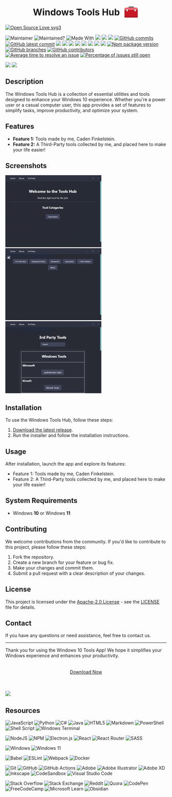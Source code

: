 <h1 style="display:flex;align-items:center;justify-content:center;flex-direction:row;padding:0;margin:0;gap:10px;">Windows Tools Hub <img src="lib/images/icons/toolbox.png" style="margin:0;padding:0;" height=50/></h1>

[![Open Source Love svg3](https://badges.frapsoft.com/os/v3/open-source.svg?v=103)](https://github.com/ellerbrock/open-source-badges/)

![Maintainer](https://img.shields.io/badge/maintainer-MysticalMike60t-blue)
![Maintained?](https://img.shields.io/badge/Maintained%3F-yes-green.svg)
![Made With](https://img.shields.io/badge/Made%20with-React-1f425f.svg)
![](https://img.shields.io/github/license/MysticalMike60t/tools-hub.svg)
![](https://img.shields.io/github/release/MysticalMike60t/tools-hub.svg)
![](https://img.shields.io/github/commits-since/MysticalMike60t/tools-hub/v1.0.0.svg)
[![GitHub commits](https://badgen.net/github/commits/MysticalMike60t/tools-hub)](https://GitHub.com/MysticalMike60t/tools-hub/commit/)
[![GitHub latest commit](https://badgen.net/github/last-commit/MysticalMike60t/tools-hub)](https://GitHub.com/MysticalMike60t/tools-hub/commit/)
![](https://img.shields.io/github/downloads/MysticalMike60t/tools-hub/total.svg)
![](https://img.shields.io/github/forks/MysticalMike60t/tools-hub.svg)
![](https://img.shields.io/github/stars/MysticalMike60t/tools-hub.svg)
![](https://img.shields.io/github/watchers/MysticalMike60t/tools-hub.svg)
![](https://img.shields.io/github/issues/MysticalMike60t/tools-hub.svg)
![](https://img.shields.io/github/issues-closed/MysticalMike60t/tools-hub.svg)
![](https://img.shields.io/github/issues-pr/MysticalMike60t/tools-hub.svg)
![](https://img.shields.io/github/issues-pr-closed/MysticalMike60t/tools-hub.svg)
[![Npm package version](https://badgen.net/npm/v/express)](https://npmjs.com/package/express)
[![GitHub branches](https://badgen.net/github/branches/MysticalMike60t/tools-hub)](https://github.com/MysticalMike60t/tools-hub/)
[![GitHub contributors](https://img.shields.io/github/contributors/MysticalMike60t/tools-hub.svg)](https://GitHub.com/MysticalMike60t/tools-hub/graphs/contributors/)
[![Average time to resolve an issue](http://isitmaintained.com/badge/resolution/MysticalMike60t/tools-hub.svg)](http://isitmaintained.com/project/MysticalMike60t/tools-hub "Average time to resolve an issue")
[![Percentage of issues still open](http://isitmaintained.com/badge/open/MysticalMike60t/tools-hub.svg)](http://isitmaintained.com/project/MysticalMike60t/tools-hub "Percentage of issues still open")

<!--
[![Sparkline](https://stars.medv.io/MysticalMike60t/tools-hub.svg)](https://stars.medv.io/MysticalMike60t/tools-hub) -->

![](http://ForTheBadge.com/images/badges/built-by-developers.svg)
![](http://ForTheBadge.com/images/badges/built-with-love.svg)

<!-- <img src="lib/images/icons/toolbox.png" width=100/> -->

## Description

The Windows Tools Hub is a collection of essential utilities and tools designed to enhance your Windows 10 experience. Whether you're a power user or a casual computer user, this app provides a set of features to simplify tasks, improve productivity, and optimize your system.

## Features

- **Feature 1:** Tools made by me, Caden Finkelstein.
- **Feature 2:** A Third-Party tools collected by me, and placed here to make your life easier!

## Screenshots

<img src="lib/images/screenshots/screenshot1.png" width=300/>
<img src="lib/images/screenshots/screenshot2.png" width=300/>
<img src="lib/images/screenshots/screenshot3.png" width=300/>

## Installation

To use the Windows Tools Hub, follow these steps:

1. [Download the latest release](https://github.com/MysticalMike60t/Tools-App/releases/latest).
2. Run the installer and follow the installation instructions.

## Usage

After installation, launch the app and explore its features:

- Feature 1: Tools made by me, Caden Finkelstein.
- Feature 2: A Third-Party tools collected by me, and placed here to make your life easier!

## System Requirements

- Windows **10** or Windows **11**

## Contributing

We welcome contributions from the community. If you'd like to contribute to this project, please follow these steps:

1. Fork the repository.
2. Create a new branch for your feature or bug fix.
3. Make your changes and commit them.
4. Submit a pull request with a clear description of your changes.

## License

This project is licensed under the [Apache-2.0 License](LICENSE) - see the [LICENSE](LICENSE) file for details.

## Contact

If you have any questions or need assistance, feel free to contact us.

---

Thank you for using the Windows 10 Tools App! We hope it simplifies your Windows experience and enhances your productivity.

<div style="width:100%;display:flex;">
    <a href="https://github.com/MysticalMike60t/Tools-App/releases/latest" style="width:100%;position:relative;padding:20px;text-align: center;border-radius:5px;background:rgba(255,255,255,0.1);">Download Now</a>
</div>

<br />

![](https://starchart.cc/MysticalMike60t/tools-hub.svg)

## Resources

![JavaScript](https://img.shields.io/badge/javascript-%23323330.svg?style=for-the-badge&logo=javascript&logoColor=%23F7DF1E)
![Python](https://img.shields.io/badge/python-3670A0?style=for-the-badge&logo=python&logoColor=ffdd54)
![C#](https://img.shields.io/badge/c%23-%23239120.svg?style=for-the-badge&logo=c-sharp&logoColor=white)
![Java](https://img.shields.io/badge/java-%23ED8B00.svg?style=for-the-badge&logo=openjdk&logoColor=white)
![HTML5](https://img.shields.io/badge/html5-%23E34F26.svg?style=for-the-badge&logo=html5&logoColor=white)
![Markdown](https://img.shields.io/badge/markdown-%23000000.svg?style=for-the-badge&logo=markdown&logoColor=white)
![PowerShell](https://img.shields.io/badge/PowerShell-%235391FE.svg?style=for-the-badge&logo=powershell&logoColor=white)
![Shell Script](https://img.shields.io/badge/shell_script-%23121011.svg?style=for-the-badge&logo=gnu-bash&logoColor=white)
![Windows Terminal](https://img.shields.io/badge/Windows%20Terminal-%234D4D4D.svg?style=for-the-badge&logo=windows-terminal&logoColor=white)

![NodeJS](https://img.shields.io/badge/node.js-6DA55F?style=for-the-badge&logo=node.js&logoColor=white)
![NPM](https://img.shields.io/badge/NPM-%23CB3837.svg?style=for-the-badge&logo=npm&logoColor=white)
![Electron.js](https://img.shields.io/badge/Electron-191970?style=for-the-badge&logo=Electron&logoColor=white)
![React](https://img.shields.io/badge/react-%2320232a.svg?style=for-the-badge&logo=react&logoColor=%2361DAFB)
![React Router](https://img.shields.io/badge/React_Router-CA4245?style=for-the-badge&logo=react-router&logoColor=white)
![SASS](https://img.shields.io/badge/SASS-hotpink.svg?style=for-the-badge&logo=SASS&logoColor=white)

![Windows](https://img.shields.io/badge/Windows-0078D6?style=for-the-badge&logo=windows&logoColor=white)
![Windows 11](https://img.shields.io/badge/Windows%2011-%230079d5.svg?style=for-the-badge&logo=Windows%2011&logoColor=white)

![Babel](https://img.shields.io/badge/Babel-F9DC3e?style=for-the-badge&logo=babel&logoColor=black)
![ESLint](https://img.shields.io/badge/ESLint-4B3263?style=for-the-badge&logo=eslint&logoColor=white)
![Webpack](https://img.shields.io/badge/webpack-%238DD6F9.svg?style=for-the-badge&logo=webpack&logoColor=black)
![Docker](https://img.shields.io/badge/docker-%230db7ed.svg?style=for-the-badge&logo=docker&logoColor=white)

![Git](https://img.shields.io/badge/git-%23F05033.svg?style=for-the-badge&logo=git&logoColor=white)
![GitHub](https://img.shields.io/badge/github-%23121011.svg?style=for-the-badge&logo=github&logoColor=white)
![GitHub Actions](https://img.shields.io/badge/github%20actions-%232671E5.svg?style=for-the-badge&logo=githubactions&logoColor=white)
![Adobe](https://img.shields.io/badge/adobe-%23FF0000.svg?style=for-the-badge&logo=adobe&logoColor=white)
![Adobe Illustrator](https://img.shields.io/badge/adobe%20illustrator-%23FF9A00.svg?style=for-the-badge&logo=adobe%20illustrator&logoColor=white)
![Adobe XD](https://img.shields.io/badge/Adobe%20XD-470137?style=for-the-badge&logo=Adobe%20XD&logoColor=#FF61F6)![Inkscape](https://img.shields.io/badge/Inkscape-e0e0e0?style=for-the-badge&logo=inkscape&logoColor=080A13)
![CodeSandbox](https://img.shields.io/badge/Codesandbox-040404?style=for-the-badge&logo=codesandbox&logoColor=DBDBDB)
![Visual Studio Code](https://img.shields.io/badge/Visual%20Studio%20Code-0078d7.svg?style=for-the-badge&logo=visual-studio-code&logoColor=white)

![Stack Overflow](https://img.shields.io/badge/-Stackoverflow-FE7A16?style=for-the-badge&logo=stack-overflow&logoColor=white)
![Stack Exchange](https://img.shields.io/badge/StackExchange-%23ffffff.svg?style=for-the-badge&logo=StackExchange)
![Reddit](https://img.shields.io/badge/Reddit-%23FF4500.svg?style=for-the-badge&logo=Reddit&logoColor=white)
![Quora](https://img.shields.io/badge/Quora-%23B92B27.svg?style=for-the-badge&logo=Quora&logoColor=white)
![CodePen](https://img.shields.io/badge/Codepen-000000?style=for-the-badge&logo=codepen&logoColor=white)
![FreeCodeCamp](https://img.shields.io/badge/Freecodecamp-%23123.svg?&style=for-the-badge&logo=freecodecamp&logoColor=green)
![Microsoft Learn](https://img.shields.io/badge/Microsoft_Learn-258ffa?style=for-the-badge&logo=microsoft&logoColor=white)
![Obsidian](https://img.shields.io/badge/Obsidian-%23483699.svg?style=for-the-badge&logo=obsidian&logoColor=white)
